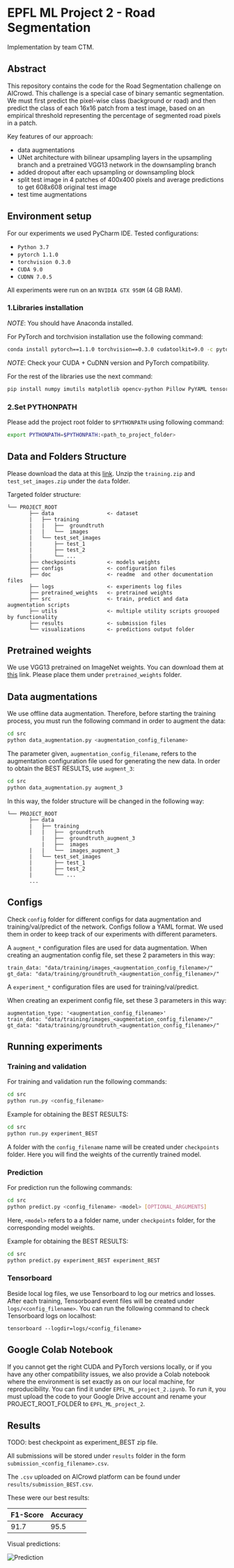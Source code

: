 # EPFL ML Project 2 - Road Segmentation

Implementation by team CTM. 

## Abstract
This repository contains the code for the Road Segmentation challenge on AICrowd. 
This challenge is a special case of binary semantic segmentation. We must first predict the pixel-wise class 
(background or road) and then predict the class of each 16x16 patch from a test image, based on an empirical threshold representing
the percentage of segmented road pixels in a patch. 

Key features of our approach:
* data augmentations
* UNet architecture with bilinear upsampling layers
in the upsampling branch and a pretrained VGG13 network in the downsampling branch
* added dropout after each upsampling or downsampling block
* split test image in 4 patches of 400x400 pixels and average predictions to get 608x608 original test image
* test time augmentations

## Environment setup
For our experiments we used PyCharm IDE.
Tested configurations: 

* `Python 3.7`
* `pytorch 1.1.0`
* `torchvision 0.3.0`
* `CUDA 9.0`
* `CUDNN 7.0.5 `

All experiments were run on an `NVIDIA GTX 950M` (4 GB RAM).

### 1.Libraries installation
*NOTE*: You should have Anaconda installed.

For PyTorch and torchvision installation use the following command:
```bash
conda install pytorch==1.1.0 torchvision==0.3.0 cudatoolkit=9.0 -c pytorch
```
*NOTE*: Check your CUDA + CuDNN version and PyTorch compatibility.

For the rest of the libraries use the next command:
```bash
pip install numpy imutils matplotlib opencv-python Pillow PyYAML tensorboard future tqdm
```

### 2.Set PYTHONPATH
Please add the project root folder to `$PYTHONPATH` using following command:
```bash
export PYTHONPATH=$PYTHONPATH:<path_to_project_folder>
```
 
## Data and Folders Structure
Please download the data at this [link](https://www.aicrowd.com/challenges/epfl-ml-road-segmentation/dataset_files?unique_download_uri=2869&challenge_id=68).
Unzip the `training.zip` and `test_set_images.zip` under the `data` folder.

Targeted folder structure:
```
└── PROJECT_ROOT
       ├── data                 <- dataset
       |   ├── training
       |   |   ├──  groundtruth
       |   |   └──  images
       |   └── test_set_images
       |       ├── test_1
       |       ├── test_2
       |       └── ...
       ├── checkpoints          <- models weights    
       ├── configs              <- configuration files
       ├── doc                  <- readme  and other documentation files
       ├── logs                 <- experiments log files
       ├── pretrained_weights   <- pretrained weights
       ├── src                  <- train, predict and data augmentation scripts
       ├── utils                <- multiple utility scripts grouoped by functionality
       ├── results              <- submission files
       └── visualizations       <- predictions output folder

```

## Pretrained weights
We use VGG13 pretrained on ImageNet weights. You can download them at [this](https://download.pytorch.org/models/vgg13_bn-abd245e5.pth) link.
Please place them under `pretrained_weights` folder. 

## Data augmentations
We use offline data augmentation. Therefore, before starting the training process,
you must run the following command in order to augment the data:
```bash
cd src
python data_augmentation.py <augmentation_config_filename>
```
The parameter given, `augmentation_config_filename`, refers to the augmentation configuration file 
used for generating the new data. In order to obtain the BEST RESULTS, use `augment_3`:
```bash
cd src
python data_augmentation.py augment_3
```
In this way, the folder structure will be changed in the following way:
```
└── PROJECT_ROOT
       ├── data  
       |   ├── training
       |   |   ├──  groundtruth
           |   ├──  groundtruth_augment_3
           |   ├──  images
       |   |   └──  images_augment_3
       |   └── test_set_images
       |       ├── test_1
       |       ├── test_2
       |       └── ...
       ...
```

## Configs
Check `config` folder for different configs for data augmentation and training/val/predict of the network.
Configs follow a YAML format. We used them in order to keep track of our experiments with different parameters.
 
A `augment_*` configuration files are used for data augmentation. When creating an augmentation config file,
set these 2 parameters in this way:
```
train_data: "data/training/images_<augmentation_config_filename>/"
gt_data: "data/training/groundtruth_<augmentation_config_filename>/"
```

A `experiment_*` configuration files are used for training/val/predict.

When creating an experiment config file, set these 3 parameters in this way:
```
augmentation_type: '<augmentation_config_filename>'
train_data: "data/training/images_<augmentation_config_filename>/"
gt_data: "data/training/groundtruth_<augmentation_config_filename>/"
```

## Running experiments
### Training and validation

For training and validation run the following commands:
```bash
cd src
python run.py <config_filename>
``` 
Example for obtaining the BEST RESULTS:

```bash
cd src
python run.py experiment_BEST
``` 
A folder with the `config_filename` name will be created under `checkpoints` folder.
Here you will find the weights of the currently trained model.

### Prediction
For prediction run the following commands:
```bash
cd src
python predict.py <config_filename> <model> [OPTIONAL_ARGUMENTS]
``` 
Here, `<model>` refers to a a folder name, under `checkpoints` folder,
for the corresponding model weights.

Example for obtaining the BEST RESULTS:

```bash
cd src
python predict.py experiment_BEST experiment_BEST
``` 

### Tensorboard
Beside local log files, we use Tensorboard to log our metrics and losses. After each training,
Tensorboard event files will be created under `logs/<config_filename>`. You can run the following command
to check Tensorboard logs on localhost:
```
tensorboard --logdir=logs/<config_filename>
```
## Google Colab Notebook
If you cannot get the right CUDA and PyTorch versions locally, or if you have any other compatibility issues,
we also provide a Colab notebook
where the environment is set exactly as on our local machine, for reproducibility. You can find
it under `EPFL_ML_project_2.ipynb`. To run it, you must upload the code to your Google Drive account and rename
your PROJECT_ROOT_FOLDER to `EPFL_ML_project_2`.

## Results
TODO: best checkpoint as experiment_BEST zip file.

All submissions will be stored under `results` folder in the form `submission_<config_filename>.csv`.

The `.csv` uploaded on AICrowd platform can be found under `results/submission_BEST.csv`.

These were our best results:

| F1-Score    | Accuracy    |
| ----------- | ----------- |
| 91.7        | 95.5        |

Visual predictions:

![Prediction](doc/prediction.png)

